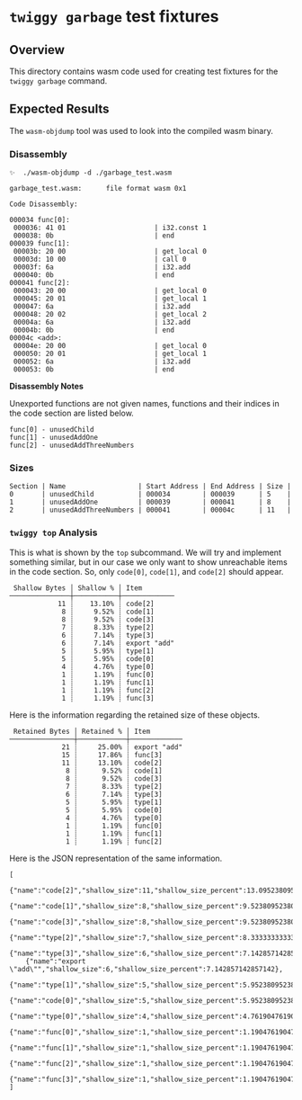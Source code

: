 # `twiggy garbage` test fixtures

## Overview

This directory contains wasm code used for creating test fixtures for the
`twiggy garbage` command.

## Expected Results

The `wasm-objdump` tool was used to look into the compiled wasm binary.

### Disassembly

```
✨  ./wasm-objdump -d ./garbage_test.wasm

garbage_test.wasm:      file format wasm 0x1

Code Disassembly:

000034 func[0]:
 000036: 41 01                      | i32.const 1
 000038: 0b                         | end
000039 func[1]:
 00003b: 20 00                      | get_local 0
 00003d: 10 00                      | call 0
 00003f: 6a                         | i32.add
 000040: 0b                         | end
000041 func[2]:
 000043: 20 00                      | get_local 0
 000045: 20 01                      | get_local 1
 000047: 6a                         | i32.add
 000048: 20 02                      | get_local 2
 00004a: 6a                         | i32.add
 00004b: 0b                         | end
00004c <add>:
 00004e: 20 00                      | get_local 0
 000050: 20 01                      | get_local 1
 000052: 6a                         | i32.add
 000053: 0b                         | end
```

__Disassembly Notes__

Unexported functions are not given names, functions and their indices in the
code section are listed below.

```
func[0] - unusedChild
func[1] - unusedAddOne
func[2] - unusedAddThreeNumbers
```

### Sizes

```
Section | Name                  | Start Address | End Address | Size |
0       | unusedChild           | 000034        | 000039      | 5    |
1       | unusedAddOne          | 000039        | 000041      | 8    |
2       | unusedAddThreeNumbers | 000041        | 00004c      | 11   |
```

### `twiggy top` Analysis

This is what is shown by the `top` subcommand. We will try and implement
something similar, but in our case we only want to show unreachable items in
the code section. So, only `code[0]`, `code[1]`, and `code[2]` should appear.

```
 Shallow Bytes │ Shallow % │ Item
───────────────┼───────────┼─────────────
            11 ┊    13.10% ┊ code[2]
             8 ┊     9.52% ┊ code[1]
             8 ┊     9.52% ┊ code[3]
             7 ┊     8.33% ┊ type[2]
             6 ┊     7.14% ┊ type[3]
             6 ┊     7.14% ┊ export "add"
             5 ┊     5.95% ┊ type[1]
             5 ┊     5.95% ┊ code[0]
             4 ┊     4.76% ┊ type[0]
             1 ┊     1.19% ┊ func[0]
             1 ┊     1.19% ┊ func[1]
             1 ┊     1.19% ┊ func[2]
             1 ┊     1.19% ┊ func[3]
```

Here is the information regarding the retained size of these objects.

```
 Retained Bytes │ Retained % │ Item
────────────────┼────────────┼─────────────
             21 ┊     25.00% ┊ export "add"
             15 ┊     17.86% ┊ func[3]
             11 ┊     13.10% ┊ code[2]
              8 ┊      9.52% ┊ code[1]
              8 ┊      9.52% ┊ code[3]
              7 ┊      8.33% ┊ type[2]
              6 ┊      7.14% ┊ type[3]
              5 ┊      5.95% ┊ type[1]
              5 ┊      5.95% ┊ code[0]
              4 ┊      4.76% ┊ type[0]
              1 ┊      1.19% ┊ func[0]
              1 ┊      1.19% ┊ func[1]
              1 ┊      1.19% ┊ func[2]
```

Here is the JSON representation of the same information.

```
[
    {"name":"code[2]","shallow_size":11,"shallow_size_percent":13.095238095238097},
    {"name":"code[1]","shallow_size":8,"shallow_size_percent":9.523809523809524},
    {"name":"code[3]","shallow_size":8,"shallow_size_percent":9.523809523809524},
    {"name":"type[2]","shallow_size":7,"shallow_size_percent":8.333333333333332},
    {"name":"type[3]","shallow_size":6,"shallow_size_percent":7.142857142857142},
    {"name":"export \"add\"","shallow_size":6,"shallow_size_percent":7.142857142857142},
    {"name":"type[1]","shallow_size":5,"shallow_size_percent":5.952380952380952},
    {"name":"code[0]","shallow_size":5,"shallow_size_percent":5.952380952380952},
    {"name":"type[0]","shallow_size":4,"shallow_size_percent":4.761904761904762},
    {"name":"func[0]","shallow_size":1,"shallow_size_percent":1.1904761904761905},
    {"name":"func[1]","shallow_size":1,"shallow_size_percent":1.1904761904761905},
    {"name":"func[2]","shallow_size":1,"shallow_size_percent":1.1904761904761905},
    {"name":"func[3]","shallow_size":1,"shallow_size_percent":1.1904761904761905}
]
```

